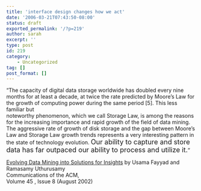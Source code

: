 ```yaml
---
title: 'interface design changes how we act'
date: '2006-03-21T07:43:50-08:00'
status: draft
exported_permalink: '/?p=219'
author: sarah
excerpt: ''
type: post
id: 219
category:
    - Uncategorized
tag: []
post_format: []
---
```

“The capacity of digital data storage worldwide has doubled every nine months for at least a decade, at twice the rate predicted by Moore’s Law for the growth of computing power during the same period \[5\]. This less familiar but  
noteworthy phenomenon, which we call Storage Law, is among the reasons for the increasing importance and rapid growth of the field of data mining. The aggressive rate of growth of disk storage and the gap between Moore’s Law and Storage Law growth trends represents a very interesting pattern in the state of technology evolution. <font size="+1">Our ability to capture and store data has far outpaced our ability to process and utilize it.</font>”

[Evolving Data Mining into Solutions for Insights](http://delivery.acm.org/10.1145/550000/545174/p28-fayyad.pdf?key1=545174&key2=2736592411&coll=GUIDE&dl=GUIDE&CFID=67769961&CFTOKEN=628291) by Usama Fayyad and Ramasamy Uthurusamy  
Communications of the ACM,  
Volume 45 , Issue 8 (August 2002)
